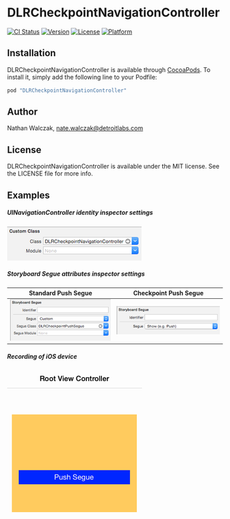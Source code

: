 # DLRCheckpointNavigationController

[![CI Status](http://img.shields.io/travis/detroit-labs/dlr-checkpoint-navigation-controller-ios.svg?style=flat)](https://travis-ci.org/detroit-labs/dlr-checkpoint-navigation-controller-ios)
[![Version](https://img.shields.io/cocoapods/v/DLRCheckpointNavigationController.svg?style=flat)](http://cocoadocs.org/docsets/DLRCheckpointNavigationController)
[![License](https://img.shields.io/cocoapods/l/DLRCheckpointNavigationController.svg?style=flat)](http://cocoadocs.org/docsets/DLRCheckpointNavigationController)
[![Platform](https://img.shields.io/cocoapods/p/DLRCheckpointNavigationController.svg?style=flat)](http://cocoadocs.org/docsets/DLRCheckpointNavigationController)

## Installation

DLRCheckpointNavigationController is available through [CocoaPods](http://cocoapods.org). To install
it, simply add the following line to your Podfile:

```rb
pod "DLRCheckpointNavigationController"
```

## Author

Nathan Walczak, nate.walczak@detroitlabs.com

## License

DLRCheckpointNavigationController is available under the MIT license. See the LICENSE file for more info.

## Examples

##### UINavigationController identity inspector settings
![UIColor](README/Images/navigation-controller.png)

##### Storyboard Segue attributes inspector settings
Standard Push Segue | Checkpoint Push Segue
------------------- | ---------------------
![UIColor](README/Images/checkpoint-push-segue.png) | ![UIColor](README/Images/push-segue.png)

##### Recording of iOS device
![UIColor](README/Images/example.gif)
